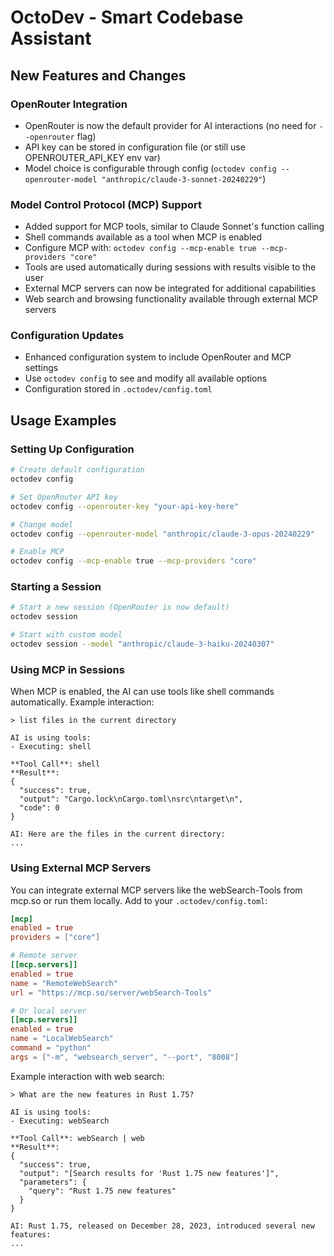 # OctoDev - Smart Codebase Assistant

## New Features and Changes

### OpenRouter Integration
- OpenRouter is now the default provider for AI interactions (no need for `--openrouter` flag)
- API key can be stored in configuration file (or still use OPENROUTER_API_KEY env var) 
- Model choice is configurable through config (`octodev config --openrouter-model "anthropic/claude-3-sonnet-20240229"`)

### Model Control Protocol (MCP) Support
- Added support for MCP tools, similar to Claude Sonnet's function calling
- Shell commands available as a tool when MCP is enabled
- Configure MCP with: `octodev config --mcp-enable true --mcp-providers "core"`
- Tools are used automatically during sessions with results visible to the user
- External MCP servers can now be integrated for additional capabilities
- Web search and browsing functionality available through external MCP servers

### Configuration Updates
- Enhanced configuration system to include OpenRouter and MCP settings
- Use `octodev config` to see and modify all available options
- Configuration stored in `.octodev/config.toml`

## Usage Examples

### Setting Up Configuration
```bash
# Create default configuration
octodev config

# Set OpenRouter API key
octodev config --openrouter-key "your-api-key-here"

# Change model
octodev config --openrouter-model "anthropic/claude-3-opus-20240229"

# Enable MCP
octodev config --mcp-enable true --mcp-providers "core"
```

### Starting a Session
```bash
# Start a new session (OpenRouter is now default)
octodev session

# Start with custom model
octodev session --model "anthropic/claude-3-haiku-20240307"
```

### Using MCP in Sessions
When MCP is enabled, the AI can use tools like shell commands automatically.
Example interaction:

```
> list files in the current directory

AI is using tools:
- Executing: shell

**Tool Call**: shell
**Result**:
{
  "success": true,
  "output": "Cargo.lock\nCargo.toml\nsrc\ntarget\n",
  "code": 0
}

AI: Here are the files in the current directory:
...
```

### Using External MCP Servers
You can integrate external MCP servers like the webSearch-Tools from mcp.so or run them locally.
Add to your `.octodev/config.toml`:

```toml
[mcp]
enabled = true
providers = ["core"]

# Remote server
[[mcp.servers]]
enabled = true
name = "RemoteWebSearch"
url = "https://mcp.so/server/webSearch-Tools"

# Or local server
[[mcp.servers]]
enabled = true
name = "LocalWebSearch"
command = "python"
args = ["-m", "websearch_server", "--port", "8008"]
```

Example interaction with web search:

```
> What are the new features in Rust 1.75?

AI is using tools:
- Executing: webSearch

**Tool Call**: webSearch | web
**Result**:
{
  "success": true,
  "output": "[Search results for 'Rust 1.75 new features']",
  "parameters": {
    "query": "Rust 1.75 new features"
  }
}

AI: Rust 1.75, released on December 28, 2023, introduced several new features:
...
```